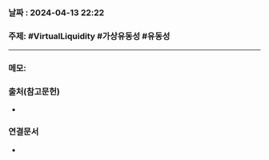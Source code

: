 
### 날짜 : 2024-04-13 22:22

### 주제: #VirtualLiquidity #가상유동성 #유동성 


---
### 메모: 
>

### 출처(참고문헌)
-

### 연결문서
-